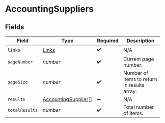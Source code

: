 # AccountingSuppliers


## Fields

| Field                                                             | Type                                                              | Required                                                          | Description                                                       |
| ----------------------------------------------------------------- | ----------------------------------------------------------------- | ----------------------------------------------------------------- | ----------------------------------------------------------------- |
| `links`                                                           | [Links](../../models/shared/links.md)                             | :heavy_check_mark:                                                | N/A                                                               |
| `pageNumber`                                                      | *number*                                                          | :heavy_check_mark:                                                | Current page number.                                              |
| `pageSize`                                                        | *number*                                                          | :heavy_check_mark:                                                | Number of items to return in results array.                       |
| `results`                                                         | [AccountingSupplier](../../models/shared/accountingsupplier.md)[] | :heavy_minus_sign:                                                | N/A                                                               |
| `totalResults`                                                    | *number*                                                          | :heavy_check_mark:                                                | Total number of items.                                            |